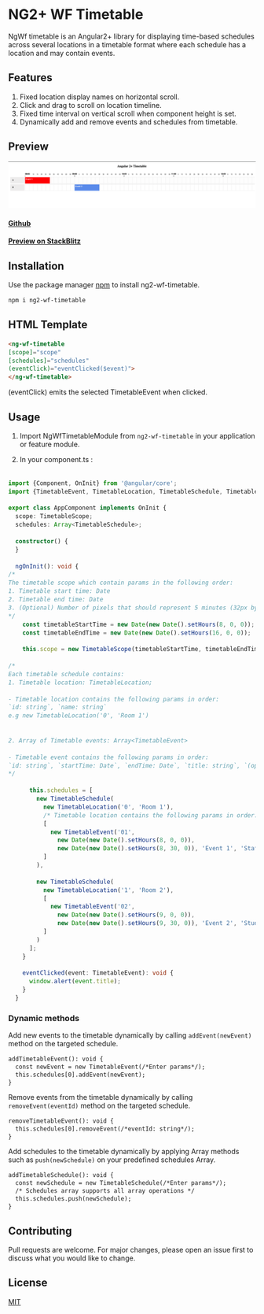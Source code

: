 # NG2+ WF Timetable

NgWf timetable is an Angular2+ library for displaying time-based schedules across several locations in a timetable format where each schedule has a location and may contain events.

## Features
1. Fixed location display names on horizontal scroll.
2. Click and drag to scroll on location timeline.
3. Fixed time interval on vertical scroll when component height is set.
4. Dynamically add and remove events and schedules from timetable.

## Preview

![alt text](https://raw.githubusercontent.com/webfactorymk/ng-wf-timetable/master/src/assets/screenshot1.png)
#### [Github](https://github.com/webfactorymk/ng-wf-timetable)
#### [Preview on StackBlitz](https://angular-nteqku.stackblitz.io)


## Installation

Use the package manager [npm](https://www.npmjs.com/package/ng2-wf-timetable) to install ng2-wf-timetable.

```bash
npm i ng2-wf-timetable
```
## HTML Template
``` HTML
<ng-wf-timetable 
[scope]="scope"
[schedules]="schedules" 
(eventClick)="eventClicked($event)">
</ng-wf-timetable>
```
(eventClick) emits the selected TimetableEvent when clicked.

## Usage

1. Import NgWfTimetableModule from `ng2-wf-timetable` in your application or feature module.

2. In your component.ts :
```typescript

import {Component, OnInit} from '@angular/core';
import {TimetableEvent, TimetableLocation, TimetableSchedule, TimetableScope} from `ng2-wf-timetable`;

export class AppComponent implements OnInit {
  scope: TimetableScope;
  schedules: Array<TimetableSchedule>;

  constructor() {
  }

  ngOnInit(): void {
/* 
The timetable scope which contain params in the following order:
1. Timetable start time: Date
2. Timetable end time: Date
3. (Optional) Number of pixels that should represent 5 minutes (32px by default): number
*/
    const timetableStartTime = new Date(new Date().setHours(8, 0, 0));
    const timetableEndTime = new Date(new Date().setHours(16, 0, 0));
    
    this.scope = new TimetableScope(timetableStartTime, timetableEndTime);

/* 
Each timetable schedule contains:
1. Timetable location: TimetableLocation;

- Timetable location contains the following params in order:
`id: string`, `name: string`
e.g new TimetableLocation('0', 'Room 1')


2. Array of Timetable events: Array<TimetableEvent>

- Timetable event contains the following params in order: 
`id: string`, `startTime: Date`, `endTime: Date`, `title: string`, `(optional) details: string`, `(optional) color: string`
*/

      this.schedules = [
        new TimetableSchedule(
          new TimetableLocation('0', 'Room 1'),
          /* Timetable location contains the following params in order: `id: string`, `name: string`*/
          [
            new TimetableEvent('01',
              new Date(new Date().setHours(8, 0, 0)),
              new Date(new Date().setHours(8, 30, 0)), 'Event 1', 'Staff meeting', '#ff0000')
          ]
        ),
  
        new TimetableSchedule(
          new TimetableLocation('1', 'Room 2'),
          [
            new TimetableEvent('02',
              new Date(new Date().setHours(9, 0, 0)),
              new Date(new Date().setHours(9, 30, 0)), 'Event 2', 'Student meeting')
          ]
        )
      ];
    }
  
    eventClicked(event: TimetableEvent): void {
      window.alert(event.title);
    }
  }
  ```
  ### Dynamic methods
  Add new events to the timetable dynamically by calling `addEvent(newEvent)` method on the targeted schedule.
  ```
  addTimetableEvent(): void {
    const newEvent = new TimetableEvent(/*Enter params*/);
    this.schedules[0].addEvent(newEvent);
  }
  
  ``` 
  Remove events from the timetable dynamically by calling `removeEvent(eventId)` method on the targeted schedule.
  ```
  removeTimetableEvent(): void {
    this.schedules[0].removeEvent(/*eventId: string*/);
  }
  ``` 
  Add schedules to the timetable dynamically by applying Array methods such as `push(newSchedule)` on your predefined schedules Array.
  ```
  addTimetableSchedule(): void {
    const newSchedule = new TimetableSchedule(/*Enter params*/);
    /* Schedules array supports all array operations */
    this.schedules.push(newSchedule);
  }

```


## Contributing
Pull requests are welcome. For major changes, please open an issue first to discuss what you would like to change.

## License
[MIT](https://choosealicense.com/licenses/mit/)

